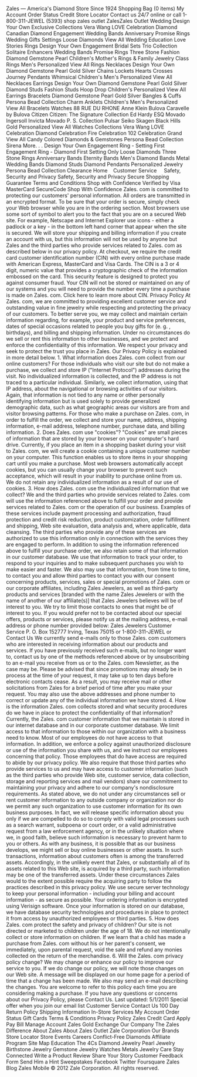 Zales — America's Diamond Store Since 1924 Shopping Bag (0 items) My Account Order Status Credit Store Locator Contact us 24/7 online or call 1-800-311-JEWEL (5393) shop zales outlet ZalesZales Outlet Wedding Design Your Own Exclusive Collections Vera Wang LOVE Celebration Diamond Canadian Diamond Engagement Wedding Bands Anniversary Promise Rings Wedding Gifts Settings Loose Diamonds View All Wedding Education Love Stories Rings Design Your Own Engagement Bridal Sets Trio Collection Solitaire Enhancers Wedding Bands Promise Rings Three Stone Fashion Diamond Gemstone Pearl Children's Mother's Rings & Family Jewelry Class Rings Men's Personalized View All Rings Necklaces Design Your Own Diamond Gemstone Pearl Gold Silver Chains Lockets Hearts Crosses Journey Pendants Whimsical Children's Men's Personalized View All Necklaces Earrings Design Your Own Diamond Gemstone Pearl Gold Silver Diamond Studs Fashion Studs Hoop Drop Children's Personalized View All Earrings Bracelets Diamond Gemstone Pearl Gold Silver Bangles & Cuffs Persona Bead Collection Charm Anklets Children's Men's Personalized View All Bracelets Watches 88 RUE DU RHONE Anne Klein Bulova Caravelle by Bulova Citizen Citizen: The Signature Collection Ed Hardy ESQ Movado Ingersoll Invicta Movado P. S. Collection Pulsar Seiko Skagen Black Hills Gold Personalized View All Watches Collections Vera Wang LOVE Celebration Diamond Celebration Fire Celebration 102 Celebration Grand View All Candy Colored Diamonds & Gemstones Persona Bead Collection Sirena More. . . Design Your Own Engagement Ring - Setting First Engagement Ring - Diamond First Setting Only Loose Diamonds Three Stone Rings Anniversary Bands Eternity Bands Men's Diamond Bands Metal Wedding Bands Diamond Studs Diamond Pendants Personalized Jewelry Persona Bead Collection Clearance Home    Customer Service     Safety, Security and Privacy Safety, Security and Privacy Secure Shopping Guarantee Terms and Conditions Shop with Confidence Verified by Visa MasterCard SecureCode Shop With Confidence Zales. com is committed to protecting our customers' personal information. All orders are transmitted in an encrypted format. To be sure that your order is secure, simply check your Web browser while you are in the ordering section. Most browsers use some sort of symbol to alert you to the fact that you are on a secured Web site. For example, Netscape and Internet Explorer use icons - either a padlock or a key - in the bottom left hand corner that appear when the site is secured. We will store your shipping and billing information if you create an account with us, but this information will not be used by anyone but Zales and the third parties who provide services related to Zales. com as described below in our privacy policy. At checkout, we require the credit card customer identification number (CIN) with every online purchase made with American Express, MasterCard and Visa Cards. The CIN is a 3 or 4 digit, numeric value that provides a cryptographic check of the information embossed on the card. This security feature is designed to protect you against consumer fraud. Your CIN will not be stored or maintained on any of our systems and you will need to provide the number every time a purchase is made on Zales. com. Click here to learn more about CIN. Privacy Policy At Zales. com, we are committed to providing excellent customer service and outstanding value in fine jewelry while respecting and protecting the privacy of our customers. To better serve you, we may collect and maintain certain information regarding, for example, your product and service preferences, dates of special occasions related to people you buy gifts for (e. g. , birthdays), and billing and shipping information. Under no circumstances do we sell or rent this information to other businesses, and we protect and enforce the confidentiality of this information. We respect your privacy and seek to protect the trust you place in Zales. Our Privacy Policy is explained in more detail below. 1. What information does Zales. com collect from our online customers? For those individuals who visit our site but do not make a purchase, we collect and store IP ("Internet Protocol") addresses during the visit. No individualized information is collected, and the IP address is not traced to a particular individual. Similarly, we collect information, using that IP address, about the navigational or browsing activities of our visitors. Again, that information is not tied to any name or other personally identifying information but is used solely to provide generalized demographic data, such as what geographic areas our visitors are from and visitor browsing patterns. For those who make a purchase on Zales. com, in order to fulfill the order, we collect and store your name, address, shipping information, e-mail address, telephone number, purchase data, and billing information. 2. Does Zales. com use "cookies"? "Cookies" are small pieces of information that are stored by your browser on your computer's hard drive. Currently, if you place an item in a shopping basket during your visit to Zales. com, we will create a cookie containing a unique customer number on your computer. This function enables us to store items in your shopping cart until you make a purchase. Most web browsers automatically accept cookies, but you can usually change your browser to prevent such acceptance, which will result in your inability to purchase online from us. We do not retain any individualized information as a result of our use of cookies. 3. How does Zales. com use the individualized information that we collect? We and the third parties who provide services related to Zales. com will use the information referenced above to fulfill your order and provide services related to Zales. com or the operation of our business. Examples of these services include payment processing and authorization, fraud protection and credit risk reduction, product customization, order fulfillment and shipping, Web site evaluation, data analysis and, where applicable, data cleansing. The third parties who provide any of these services are authorized to use this information only in connection with the services they are engaged to perform. In addition to using the information referenced above to fulfill your purchase order, we also retain some of that information in our customer database. We use that information to track your order, to respond to your inquiries and to make subsequent purchases you wish to make easier and faster. We also may use that information, from time to time, to contact you and allow third parties to contact you with our consent concerning products, services, sales or special promotions of Zales. com or our corporate affiliates, including Zales Jewelers, as well as third-party products and services \[branded with the name Zales Jewelers or with the name of another of our affiliate(s)\] that Zales Jewelers believes will be of interest to you. We try to limit those contacts to ones that might be of interest to you. If you would prefer not to be contacted about our special offers, products or services, please notify us at the mailing address, e-mail address or phone number provided below: Zales Jewelers Customer Service P. O. Box 152777 Irving, Texas 75015 or 1-800-311-JEWEL or Contact Us We currently send e-mails only to those Zales. com customers who are interested in receiving information about our products and services. If you have previously received such e-mails, but no longer want to, contact us by one of the methods referenced above or by unsubscribing to an e-mail you receive from us or to the Zales. com Newsletter, as the case may be. Please be advised that since promotions may already be in process at the time of your request, it may take up to ten days before electronic contacts cease. As a result, you may receive mail or other solicitations from Zales for a brief period of time after you make your request. You may also use the above addresses and phone number to correct or update any of the individual information we have stored. 4. How is the information Zales. com collects stored and what security procedures do we have in place to protect the confidentiality of that information? Currently, the Zales. com customer information that we maintain is stored in our internet database and in our corporate customer database. We limit access to that information to those within our organization with a business need to know. Most of our employees do not have access to that information. In addition, we enforce a policy against unauthorized disclosure or use of the information you share with us, and we instruct our employees concerning that policy. Those employees that do have access are required to abide by our privacy policy. We also require that those third parties who provide services to us and may have access to customer information (such as the third parties who provide Web site, customer service, data collection, storage and reporting services and mail vendors) share our commitment to maintaining your privacy and adhere to our company's nondisclosure requirements. As stated above, we do not under any circumstances sell or rent customer information to any outside company or organization nor do we permit any such organization to use customer information for its own business purposes. In fact, we will release specific information about you only if we are compelled to do so to comply with valid legal processes such as a search warrant, subpoena or court order, or a valid administrative request from a law enforcement agency, or in the unlikely situation where we, in good faith, believe such information is necessary to prevent harm to you or others. As with any business, it is possible that as our business develops, we might sell or buy online businesses or other assets. In such transactions, information about customers often is among the transferred assets. Accordingly, in the unlikely event that Zales, or substantially all of its assets related to this Web site, is acquired by a third party, such information may be one of the transferred assets. Under these circumstances Zales would to the extent possible require the acquiring party to follow the practices described in this privacy policy. We use secure server technology to keep your personal information - including your billing and account information - as secure as possible. Your ordering information is encrypted using Verisign software. Once your information is stored on our database, we have database security technologies and procedures in place to protect it from access by unauthorized employees or third parties. 5. How does Zales. com protect the safety and privacy of children? Our site is not directed or marketed to children under the age of 18. We do not intentionally collect or store information on children. If we learn that a child has made a purchase from Zales. com without his or her parent's consent, we immediately, upon parental request, void the sale and refund any monies collected on the return of the merchandise. 6. Will the Zales. com privacy policy change? We may change or enhance our policy to improve our service to you. If we do change our policy, we will note those changes on our Web site. A message will be displayed on our home page for a period of time that a change has been made. We also may send an e-mail describing the changes. You are welcome to refer to this policy each time you are considering making a purchase. If you have any questions or concerns about our Privacy Policy, please Contact Us. Last updated: 5/1/2011 Special offer when you join our email list Customer Service Contact Us 100 Day Return Policy Shipping Information In-Store Services My Account Order Status Gift Cards Terms & Conditions Privacy Policy Zales Credit Card Apply Pay Bill Manage Account Zales Gold Exchange Our Company The Zales Difference About Zales About Zales Outlet Zale Corporation Our Brands Store Locator Store Events Careers Conflict-Free Diamonds Affiliate Program Site Map Education The 4Cs Diamond Jewelry Pearl Jewelry Birthstone Jewelry Gemstone Jewelry Watches Metals Jewelry Care Stay Connected Write a Product Review Share Your Story Customer Feedback Form Send Him a Hint Sweepstakes Facebook Twitter Foursquare Zales Blog Zales Mobile © 2012 Zale Corporation. All rights reserved.